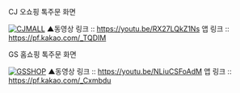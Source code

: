 CJ 오쇼핑 톡주문 화면

[![CJMALL](http://img.youtube.com/vi/RX27LQkZ1Ns/0.jpg)](https://youtu.be/RX27LQkZ1Ns)
▲동영상 링크 :: https://youtu.be/RX27LQkZ1Ns
앱 링크 :: https://pf.kakao.com/_TQDIM


GS 홈쇼핑 톡주문 화면

[![GSSHOP](http://img.youtube.com/vi/NLiuCSFoAdM/0.jpg)](https://youtu.be/NLiuCSFoAdM)
▲동영상 링크 :: https://youtu.be/NLiuCSFoAdM
앱 링크 :: https://pf.kakao.com/_Cxmbdu
